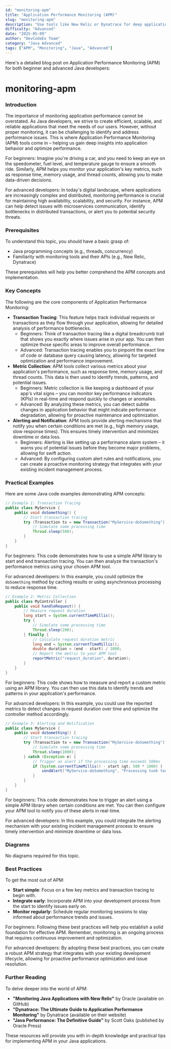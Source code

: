 ```yaml
---
id: "monitoring-apm"
title: "Application Performance Monitoring (APM)"
slug: "monitoring-apm"
description: "Use tools like New Relic or Dynatrace for deep application insights."
difficulty: "Advanced"
date: "2025-05-09"
author: "DevCodeEx Team"
category: "Java Advanced"
tags: ["APM", "Monitoring", "Java", "Advanced"]
---
```


Here's a detailed blog post on Application Performance Monitoring (APM) for both beginner and advanced Java developers:

**monitoring-apm**
================

### Introduction
The importance of monitoring application performance cannot be overstated. As Java developers, we strive to create efficient, scalable, and reliable applications that meet the needs of our users. However, without proper monitoring, it can be challenging to identify and address performance issues. This is where Application Performance Monitoring (APM) tools come in – helping us gain deep insights into application behavior and optimize performance.

For beginners: Imagine you're driving a car, and you need to keep an eye on the speedometer, fuel level, and temperature gauge to ensure a smooth ride. Similarly, APM helps you monitor your application's key metrics, such as response time, memory usage, and thread counts, allowing you to make data-driven decisions.

For advanced developers: In today's digital landscape, where applications are increasingly complex and distributed, monitoring performance is crucial for maintaining high availability, scalability, and security. For instance, APM can help detect issues with microservices communication, identify bottlenecks in distributed transactions, or alert you to potential security threats.

### Prerequisites
To understand this topic, you should have a basic grasp of:

* Java programming concepts (e.g., threads, concurrency)
* Familiarity with monitoring tools and their APIs (e.g., New Relic, Dynatrace)

These prerequisites will help you better comprehend the APM concepts and implementation.

### Key Concepts
The following are the core components of Application Performance Monitoring:

* **Transaction Tracing**: This feature helps track individual requests or transactions as they flow through your application, allowing for detailed analysis of performance bottlenecks.
	+ Beginners: Think of transaction tracing like a digital breadcrumb trail that shows you exactly where issues arise in your app. You can then optimize those specific areas to improve overall performance.
	+ Advanced: Transaction tracing enables you to pinpoint the exact line of code or database query causing latency, allowing for targeted optimization and performance improvement.
* **Metric Collection**: APM tools collect various metrics about your application's performance, such as response time, memory usage, and thread counts. This data is then used to identify trends, patterns, and potential issues.
	+ Beginners: Metric collection is like keeping a dashboard of your app's vital signs – you can monitor key performance indicators (KPIs) in real-time and respond quickly to changes or anomalies.
	+ Advanced: By analyzing these metrics, you can detect subtle changes in application behavior that might indicate performance degradation, allowing for proactive maintenance and optimization.
* **Alerting and Notification**: APM tools provide alerting mechanisms that notify you when certain conditions are met (e.g., high memory usage, slow response times). This ensures timely intervention and minimizes downtime or data loss.
	+ Beginners: Alerting is like setting up a performance alarm system – it warns you of potential issues before they become major problems, allowing for swift action.
	+ Advanced: By configuring custom alert rules and notifications, you can create a proactive monitoring strategy that integrates with your existing incident management process.

### Practical Examples
Here are some Java code examples demonstrating APM concepts:

```java
// Example 1: Transaction Tracing
public class MyService {
    public void doSomething() {
        // Start transaction tracing
        try (Transaction tx = new Transaction("MyService-doSomething")) {
            // Simulate some processing time
            Thread.sleep(500);
        }
    }
}
```

For beginners: This code demonstrates how to use a simple APM library to start and end transaction tracing. You can then analyze the transaction's performance metrics using your chosen APM tool.

For advanced developers: In this example, you could optimize the `doSomething` method by caching results or using asynchronous processing to reduce response time.

```java
// Example 2: Metric Collection
public class MyController {
    public void handleRequest() {
        // Measure request duration
        long start = System.currentTimeMillis();
        try {
            // Simulate some processing time
            Thread.sleep(200);
        } finally {
            // Calculate request duration metric
            long end = System.currentTimeMillis();
            double duration = (end - start) / 1000;
            // Report the metric to your APM tool
            reportMetric("request_duration", duration);
        }
    }
}
```

For beginners: This code shows how to measure and report a custom metric using an APM library. You can then use this data to identify trends and patterns in your application's performance.

For advanced developers: In this example, you could use the reported metrics to detect changes in request duration over time and optimize the controller method accordingly.

```java
// Example 3: Alerting and Notification
public class MyService {
    public void doSomething() {
        // Start transaction tracing
        try (Transaction tx = new Transaction("MyService-doSomething")) {
            // Simulate some processing time
            Thread.sleep(1000);
        } catch (Exception e) {
            // Trigger an alert if the processing time exceeds 500ms
            if (System.currentTimeMillis() - start &gt; 500 * 1000) {
                sendAlert("MyService-doSomething", "Processing took too long!");
            }
        }
    }
}
```

For beginners: This code demonstrates how to trigger an alert using a simple APM library when certain conditions are met. You can then configure your APM tool to notify you of these alerts in real-time.

For advanced developers: In this example, you could integrate the alerting mechanism with your existing incident management process to ensure timely intervention and minimize downtime or data loss.

### Diagrams
No diagrams required for this topic.

### Best Practices
To get the most out of APM:

* **Start simple**: Focus on a few key metrics and transaction tracing to begin with.
* **Integrate early**: Incorporate APM into your development process from the start to identify issues early on.
* **Monitor regularly**: Schedule regular monitoring sessions to stay informed about performance trends and issues.

For beginners: Following these best practices will help you establish a solid foundation for effective APM. Remember, monitoring is an ongoing process that requires continuous improvement and optimization.

For advanced developers: By adopting these best practices, you can create a robust APM strategy that integrates with your existing development lifecycle, allowing for proactive performance optimization and issue resolution.

### Further Reading
To delve deeper into the world of APM:

* **"Monitoring Java Applications with New Relic"** by Oracle (available on GitHub)
* **"Dynatrace: The Ultimate Guide to Application Performance Monitoring"** by Dynatrace (available on their website)
* **"Java Performance: The Definitive Guide"** by Scott Oaks (published by Oracle Press)

These resources will provide you with in-depth knowledge and practical tips for implementing APM in your Java applications.